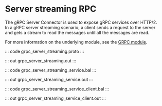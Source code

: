 # Server streaming RPC

The gRPC Server Connector is used to expose gRPC services over HTTP/2.
In a gRPC server streaming scenario, a client sends a request to the server and gets a stream to read the messages until all the messages are read.

For more information on the underlying module, 
see the [GRPC module](https://docs.central.ballerina.io/ballerina/grpc/latest/).

::: code grpc_server_streaming.proto :::

::: out grpc_server_streaming.out :::

::: code grpc_server_streaming_service.bal :::

::: out grpc_server_streaming_service.out :::

::: code grpc_server_streaming_service_client.bal :::

::: out grpc_server_streaming_service_client.out :::